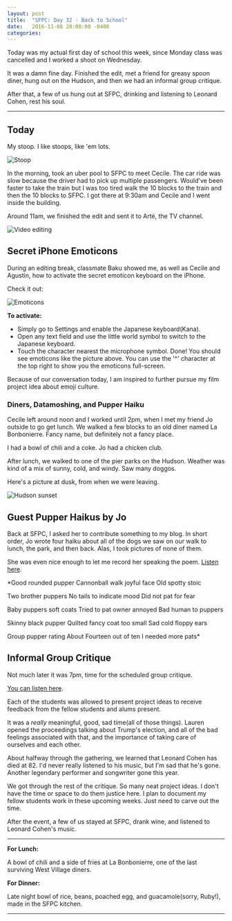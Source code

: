```yaml
---
layout: post
title:  "SFPC: Day 32 - Back to School"
date:   2016-11-08 20:00:00 -0400
categories:
---
```


Today was my actual first day of school this week, since Monday class was cancelled and I worked a shoot on Wednesday.

It was a damn fine day. Finished the edit, met a friend for greasy spoon diner, hung out on the Hudson, and then we had an informal group critique.

After that, a few of us hung out at SFPC, drinking and listening to Leonard Cohen, rest his soul.

-----

<h2>Today</h2>

My stoop. I like stoops, like 'em lots.

![Stoop](/images/IMG_5522.jpg)  

In the morning, took an uber pool to SFPC to meet Cecile. The car ride was slow because the driver had to pick up multiple passengers. Would've been faster to take the train but I was too tired walk the 10 blocks to the train and then the 10 blocks to SFPC. I got there at 9:30am and Cecile and I went inside the building.

Around 11am, we finished the edit and sent it to Arté, the TV channel.

![Video editing](/images/IMG_5528.jpg)  

<h2>Secret iPhone Emoticons</h2>

During an editing break, classmate Baku showed me, as well as Cecile and Agustin, how to activate the secret emoticon keyboard on the iPhone.

Check it out:

![Emoticons](/images/IMG_5531.jpg)  

**To activate:**

- Simply go to Settings and enable the Japanese keyboard(Kana).
- Open any text field and use the little world symbol to switch to the Japanese keyboard.
- Touch the character nearest the microphone symbol. Done! You should see emoticons like the picture above. You can use the '^' character at the top right to show you the emoticons full-screen.

Because of our conversation today, I am inspired to further pursue my film project idea about emoji culture.

<h3>Diners, Datamoshing, and Pupper Haiku</h3>

Cecile left around noon and I worked until 2pm, when I met my friend Jo outside to go get lunch. We walked a few blocks to an old diner named La Bonbonierre. Fancy name, but definitely not a fancy place.

I had a bowl of chili and a coke. Jo had a chicken club.

After lunch, we walked to one of the pier parks on the Hudson. Weather was kind of a mix of sunny, cold, and windy. Saw many doggos.

Here's a picture at dusk, from when we were leaving.

![Hudson sunset](/images/IMG_5534.jpg)  

<h2>Guest Pupper Haikus by Jo</h2>

Back at SFPC, I asked her to contribute something to my blog. In short order, Jo wrote four haiku about all of the dogs we saw on our walk to lunch, the park, and then back. Alas, I took pictures of none of them.

She was even nice enough to let me record her speaking the poem. [Listen here]().

*Good rounded pupper
Cannonball walk joyful face
Old spotty stoic

Two brother puppers
No tails to indicate mood
Did not pat for fear

Baby puppers soft coats
Tried to pat owner annoyed
Bad human to puppers

Skinny black pupper
Quilted fancy coat too small
Sad cold floppy ears

Group pupper rating
About Fourteen out of ten
I needed more pats*

<h2>Informal Group Critique</h2>

Not much later it was 7pm, time for the scheduled group critique.

[You can listen here]().

Each of the students was allowed to present project ideas to receive feedback from the fellow students and alums present.

It was a *really* meaningful, good, sad time(all of those things). Lauren opened the proceedings talking about Trump's election, and all of the bad feelings associated with that, and the importance of taking care of ourselves and each other.

About halfway through the gathering, we learned that Leonard Cohen has died at 82. I'd never really listened to his music, but I'm sad that he's gone. Another legendary performer and songwriter gone this year.

We got through the rest of the critique. So many neat project ideas. I don't have the time or space to do them justice here. I plan to document my fellow students work in these upcoming weeks. Just need to carve out the time.

After the event, a few of us stayed at SFPC, drank wine, and listened to Leonard Cohen's music.

-----

**For Lunch:**

A bowl of chili and a side of fries at La Bonbonierre, one of the last surviving West Village diners.

**For Dinner:**

Late night bowl of rice, beans, poached egg, and guacamole(sorry, Ruby!), made in the SFPC kitchen.

-----
